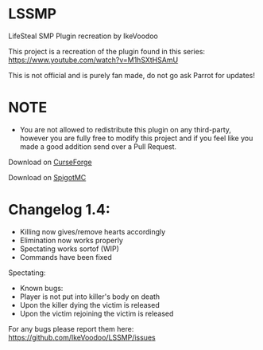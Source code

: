 # LSSMP
LifeSteal SMP Plugin recreation by IkeVoodoo

This project is a recreation of the plugin found in this series: https://www.youtube.com/watch?v=M1hSXtHSAmU

This is not official and is purely fan made, do not go ask Parrot for updates!

# NOTE

  - You are not allowed to redistribute this plugin on any third-party, however you are fully free to modify this project and if you feel like you made a good addition send over a Pull Request.

Download on [CurseForge](https://www.curseforge.com/minecraft/bukkit-plugins/lifesteal-smp-plugin)

Download on [SpigotMC](https://www.spigotmc.org/resources/lifesteal-smp-plugin.94387/)

# Changelog 1.4:

- Killing now gives/remove hearts accordingly
- Elimination now works properly
- Spectating works sortof (WIP)
- Commands have been fixed

Spectating:
- Known bugs:
- Player is not put into killer's body on death
- Upon the killer dying the victim is released
- Upon the victim rejoining the victim is released

For any bugs please report them here: https://github.com/IkeVoodoo/LSSMP/issues
